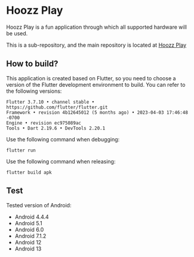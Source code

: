 # Hoozz Play

Hoozz Play is a fun application through which all supported hardware will be used.

This is a sub-repository, and the main repository is located at [Hoozz Play](https://github.com/huxiangjs/hoozz_play)

## How to build?

This application is created based on Flutter, so you need to choose a version of the Flutter development environment to build. You can refer to the following versions:
```shell
Flutter 3.7.10 • channel stable • https://github.com/flutter/flutter.git
Framework • revision 4b12645012 (5 months ago) • 2023-04-03 17:46:48 -0700
Engine • revision ec975089ac
Tools • Dart 2.19.6 • DevTools 2.20.1
```

Use the following command when debugging:
```shell
flutter run
```

Use the following command when releasing:
```shell
flutter build apk
```

## Test

Tested version of Android:
* Android 4.4.4
* Android 5.1
* Android 6.0
* Android 7.1.2
* Android 12
* Android 13

